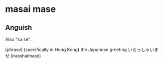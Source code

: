 # masai mase
## Anguish

Also "sa se".

[phrase] (specifically in Hong Kong) the Japanese greeting いらっしゃいませ (irasshaimase)